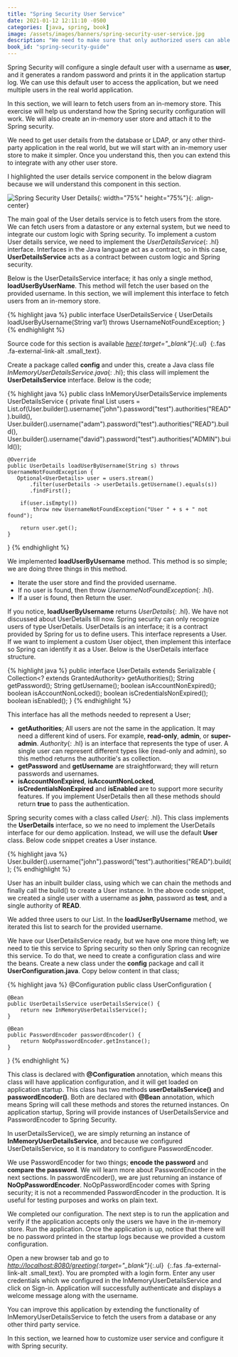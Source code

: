 ```yaml
---
title: "Spring Security User Service"
date: 2021-01-12 12:11:10 -0500
categories: [java, spring, book]
image: /assets/images/banners/spring-security-user-service.jpg
description: "We need to make sure that only authorized users can able to access an application. This article will help us learn to configure a customized user store so that Spring Security will authorize only if the user provides the right credentials."
book_id: "spring-security-guide"
---
```


Spring Security will configure a single default user with a username as **user**, and it generates a random password and prints it in the application startup log. We can use this default user to access the application, but we need multiple users in the real world application.

In this section, we will learn to fetch users from an in-memory store. This exercise will help us understand how the Spring security configuration will work. We will also create an in-memory user store and attach it to the Spring security.

We need to get user details from the database or LDAP, or any other third-party application in the real world, but we will start with an in-memory user store to make it simpler. Once you understand this, then you can extend this to integrate with any other user store.

I highlighted the user details service component in the below diagram because we will understand this component in this section.

![Spring Security User Details]({{site.baseurl}}/assets/images/books/spring-security-guide/spring-security-user-details.png){: width="75%" height="75%"}{: .align-center}

The main goal of the User details service is to fetch users from the store. We can fetch users from a datastore or any external system, but we need to integrate our custom logic with Spring security. To implement a custom User details service, we need to implement the *UserDetailsService*{: .hl} interface. Interfaces in the Java language act as a contract, so in this case, **UserDetailsService** acts as a contract between custom logic and Spring security.

Below is the UserDetailsService interface; it has only a single method, **loadUserByUserName**. This method will fetch the user based on the provided username. In this section, we will implement this interface to fetch users from an in-memory store.

{% highlight java %}
public interface UserDetailsService {
    UserDetails loadUserByUsername(String var1) throws UsernameNotFoundException;
}
{% endhighlight %}

Source code for this section is available *[here](https://github.com/kpradeep12/thetechstack-projects/tree/main/spring-security-user-service-2){:target="_blank"}*{:.ul} *&nbsp;*{:.fas .fa-external-link-alt .small_text}.

Create a package called **config** and under this, create a Java class file *InMemoryUserDetailsService.java*{: .hl}; this class will implement the **UserDetailsService** interface. Below is the code;

{% highlight java %}
public class InMemoryUserDetailsService implements UserDetailsService {
private final List<UserDetails> users =
List.of(User.builder().username("john").password("test").authorities("READ").build(),
User.builder().username("adam").password("test").authorities("READ").build(),
User.builder().username("david").password("test").authorities("ADMIN").build());

    @Override
    public UserDetails loadUserByUsername(String s) throws UsernameNotFoundException {
       Optional<UserDetails> user = users.stream()
           .filter(userDetails -> userDetails.getUsername().equals(s))
           .findFirst();
    
        if(user.isEmpty())
            throw new UsernameNotFoundException("User " + s + " not found");
    
        return user.get();
    }
}
{% endhighlight %}

We implemented **loadUserByUsername** method. This method is so simple; we are doing three things in this method.

* Iterate the user store and find the provided username.
* If no user is found, then throw *UsernameNotFoundException*{: .hl}.
* If a user is found, then Return the user.

If you notice, **loadUserByUsername** returns *UserDetails*{: .hl}. We have not discussed about UserDetails till now. Spring security can only recognize users of type UserDetails. UserDetails is an interface; it is a contract provided by Spring for us to define users. This interface represents a User. If we want to implement a custom User object, then implement this interface so Spring can identify it as a User. Below is the UserDetails interface structure.

{% highlight java %}
public interface UserDetails extends Serializable {
    Collection<? extends GrantedAuthority> getAuthorities();
    String getPassword();
    String getUsername();
    boolean isAccountNonExpired();
    boolean isAccountNonLocked();
    boolean isCredentialsNonExpired();
    boolean isEnabled();
}
{% endhighlight %}

This interface has all the methods needed to represent a User;
* **getAuthorities**; All users are not the same in the application. It may need a different kind of users. For example, **read-only**, **admin**, or **super-admin**. *Authority*{: .hl} is an interface that represents the type of user. A single user can represent different types like (read-only and admin), so this method returns the authoritie's as collection.
* **getPassword** and **getUsername** are straightforward; they will return passwords and usernames.
* **isAccountNonExpired**, **isAccountNonLocked**, **isCredentialsNonExpired** and **isEnabled** are to support more security features. If you implement UserDetails then all these methods should return **true** to pass the authentication.

Spring security comes with a class called *User*{: .hl}. This class implements the **UserDetails** interface, so we no need to implement the UserDetails interface for our demo application. Instead, we will use the default **User** class. Below code snippet creates a User instance.

{% highlight java %}
User.builder().username("john").password("test").authorities("READ").build();
{% endhighlight %}

User has an inbuilt builder class, using which we can chain the methods and finally call the build() to create a User instance. In the above code snippet, we created a single user with a username as **john**, password as **test**, and a single authority of **READ**.

We added three users to our List. In the **loadUserByUsername** method, we iterated this list to search for the provided username.

We have our UserDetailsService ready, but we have one more thing left; we need to tie this service to Spring security so then only Spring can recognize this service. To do that, we need to create a configuration class and wire the beans. Create a new class under the **config** package and call it **UserConfiguration.java**. Copy below content in that class;

{% highlight java %}
@Configuration
public class UserConfiguration {

    @Bean
    public UserDetailsService userDetailsService() {
        return new InMemoryUserDetailsService();
    }

    @Bean
    public PasswordEncoder passwordEncoder() {
        return NoOpPasswordEncoder.getInstance();
    }
}
{% endhighlight %}

This class is declared with **@Configuration** annotation, which means this class will have application configuration, and it will get loaded on application startup. This class has two methods **userDetailsService()** and **passwordEncoder()**. Both are declared with **@Bean** annotation, which means Spring will call these methods and stores the returned instances. On application startup, Spring will provide instances of UserDetailsService and PasswordEncoder to Spring Security.

In userDetailsService(), we are simply returning an instance of **InMemoryUserDetailsService**, and because we configured UserDetailsService, so it is mandatory to configure PasswordEncoder.

We use PasswordEncoder for two things; **encode the password** and **compare the password**. We will learn more about PasswordEncoder in the next sections. In passwordEncoder(), we are just returning an instance of **NoOpPasswordEncoder**. NoOpPasswordEncoder comes with Spring security; it is not a recommended PasswordEncoder in the production. It is useful for testing purposes and works on plain text.

We completed our configuration. The next step is to run the application and verify if the application accepts only the users we have in the in-memory store. Run the application. Once the application is up, notice that there will be no password printed in the startup logs because we provided a custom configuration.

Open a new browser tab and go to *[http://localhost:8080/greeting](http://localhost:8080/greeting){:target="_blank"}*{:.ul} *&nbsp;*{:.fas .fa-external-link-alt .small_text}. You are prompted with a login form. Enter any user credentials which we configured in the InMemoryUserDetailsService and click on Sign-in. Application will successfully authenticate and displays a welcome message along with the username.

You can improve this application by extending the functionality of InMemoryUserDetailsService to fetch the users from a database or any other third party service.

In this section, we learned how to customize user service and configure it with Spring security.